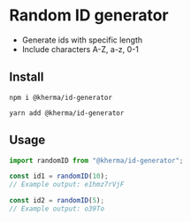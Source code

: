 # Random ID generator

- Generate ids with specific length
- Include characters A-Z, a-z, 0-1

## **Install**

```
npm i @kherma/id-generator

yarn add @kherma/id-generator
```

## **Usage**

```js
import randomID from "@kherma/id-generator";

const id1 = randomID(10);
// Example output: e1hmz7rVjF

const id2 = randomID(5);
// Example output: o39To
```
